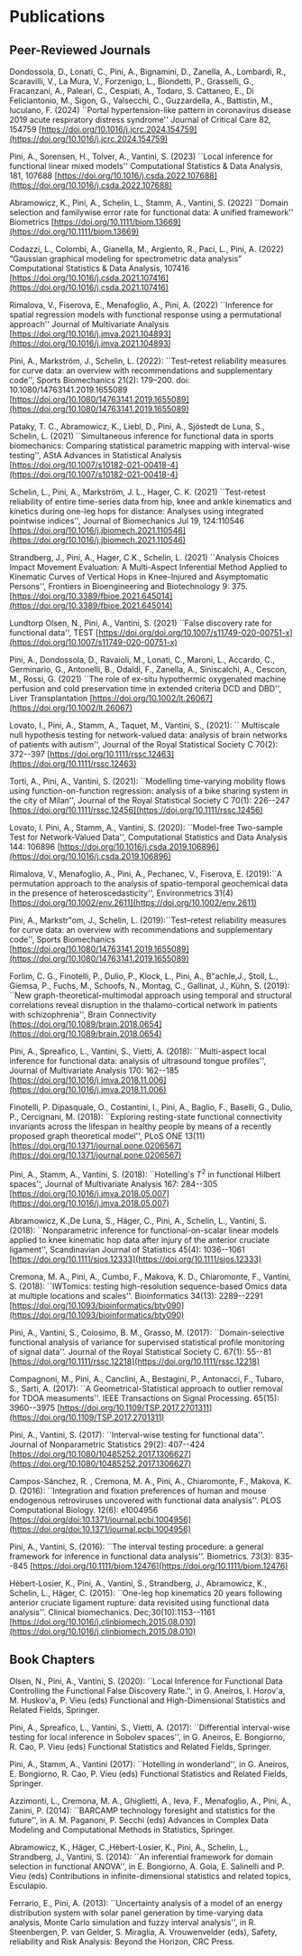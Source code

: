 # Publications

## Peer-Reviewed Journals

Dondossola, D., Lonati, C., Pini, A., Bignamini, D., Zanella, A., Lombardi, R., Scaravilli,
V., La Mura, V., Forzenigo, L., Biondetti, P., Grasselli, G., Fracanzani, A., Paleari, C.,
Cespiati, A., Todaro, S. Cattaneo, E., Di Feliciantonio, M., Sigon, G., Valsecchi, C.,
Guzzardella, A., Battistin, M., Iuculano, F. (2024) ``Portal hypertension-like pattern in
coronavirus disease 2019 acute respiratory distress syndrome'' Journal of Critical Care
82, 154759
[https://doi.org/10.1016/j.jcrc.2024.154759](https://doi.org/10.1016/j.jcrc.2024.154759)


Pini, A., Sorensen, H., Tolver, A., Vantini, S. (2023) ``Local inference for functional
linear mixed models'' Computational Statistics & Data Analysis, 181, 107688 
[https://doi.org/10.1016/j.csda.2022.107688](https://doi.org/10.1016/j.csda.2022.107688)

Abramowicz, K., Pini, A., Schelin, L., Stamm, A., Vantini, S. (2022) ``Domain selection
and familywise error rate for functional data: A unified framework'' Biometrics 
[https://doi.org/10.1111/biom.13669](https://doi.org/10.1111/biom.13669)

Codazzi, L., Colombi, A., Gianella, M., Argiento, R., Paci, L., Pini, A. (2022) “Gaussian
graphical modeling for spectrometric data analysis” Computational Statistics & Data
Analysis, 107416 
[https://doi.org/10.1016/j.csda.2021.107416](https://doi.org/10.1016/j.csda.2021.107416)

Rimalova, V., Fiserova, E., Menafoglio, A., Pini, A. (2022) ``Inference for spatial regression
models with functional response using a permutational approach'' Journal of
Multivariate Analysis
[https://doi.org/10.1016/j.jmva.2021.104893](https://doi.org/10.1016/j.jmva.2021.104893)

Pini, A., Markström, J., Schelin, L. (2022): ``Test–retest reliability measures for curve
data: an overview with recommendations and supplementary code'', Sports Biomechanics
21(2): 179–200. doi: 10.1080/14763141.2019.1655089
[https://doi.org/10.1080/14763141.2019.1655089](https://doi.org/10.1080/14763141.2019.1655089)

Pataky, T. C., Abramowicz, K., Liebl, D., Pini, A., Sjöstedt de Luna, S., Schelin, L.
(2021) ``Simultaneous inference for functional data in sports biomechanics: Comparing
statistical parametric mapping with interval-wise testing'', AStA Advances in Statistical
Analysis 
[https://doi.org/10.1007/s10182-021-00418-4](https://doi.org/10.1007/s10182-021-00418-4)

Schelin, L., Pini, A., Markström, J. L., Hager, C. K. (2021) ``Test-retest reliability of entire
time-series data from hip, knee and ankle kinematics and kinetics during one-leg hops
for distance: Analyses using integrated pointwise indices'', Journal of Biomechanics
Jul 19, 124:110546 
[https://doi.org/10.1016/j.jbiomech.2021.110546](https://doi.org/10.1016/j.jbiomech.2021.110546)

Strandberg, J., Pini, A., Hager, C.K., Schelin, L. (2021) ``Analysis Choices Impact Movement
Evaluation: A Multi-Aspect Inferential Method Applied to Kinematic Curves of
Vertical Hops in Knee-Injured and Asymptomatic Persons'', Frontiers in Bioengineering
and Biotechnology 9: 375. 
[https://doi.org/10.3389/fbioe.2021.645014](https://doi.org/10.3389/fbioe.2021.645014)


Lundtorp Olsen, N., Pini, A., Vantini, S. (2021) ``False discovery rate for functional data'', TEST [https://doi.org/doi.org/10.1007/s11749-020-00751-x](https://doi.org/10.1007/s11749-020-00751-x)

Pini, A., Dondossola, D., Ravaioli, M., Lonati, C., Maroni, L., Accardo, C., Germinario, G., Antonelli, B., Odaldi, F., Zanella, A., Siniscalchi, A., Cescon, M., Rossi, G. (2021) ``The role of ex-situ hypothermic oxygenated machine perfusion and cold preservation time in extended criteria DCD and DBD'', Liver Transplantation [https://doi.org/10.1002/lt.26067](https://doi.org/10.1002/lt.26067)

Lovato, I.,  Pini, A., Stamm, A., Taquet, M., Vantini, S.,  (2021): `` Multiscale null hypothesis testing for network-valued data: analysis of brain networks of patients with autism'', Journal of the Royal Statistical Society C 70(2): 372--397 [https://doi.org/10.1111/rssc.12463](https://doi.org/10.1111/rssc.12463)


Torti, A., Pini, A., Vantini, S. (2021): ``Modelling time-varying mobility flows using function-on-function regression: analysis of a bike sharing system in the city of Milan'',  Journal of the Royal Statistical Society C 70(1): 226--247 [https://doi.org/10.1111/rssc.12456](https://doi.org/10.1111/rssc.12456)

Lovato, I. Pini, A., Stamm, A., Vantini, S. (2020): ``Model-free Two-sample Test for Network-Valued Data'', Computational Statistics and Data Analysis 144: 106896 [https://doi.org/10.1016/j.csda.2019.106896](https://doi.org/10.1016/j.csda.2019.106896)


Rimalova, V., Menafoglio, A., Pini, A., Pechanec, V., Fiserova, E. (2019):``A permutation approach to the analysis of spatio-temporal geochemical data in the presence of heteroscedasticity'', Environmetrics 31(4) [https://doi.org/10.1002/env.2611](https://doi.org/10.1002/env.2611)

Pini, A., Markstr\"om,  J.,  Schelin, L. (2019):``Test–retest reliability measures for curve data: an overview with recommendations and supplementary code'', Sports Biomechanics [https://doi.org/10.1080/14763141.2019.1655089](https://doi.org/10.1080/14763141.2019.1655089)


Forlim, C. G., Finotelli, P., Dulio, P., Klock, L., Pini, A., B\"achle,J.,  Stoll, L.,  Giemsa, P.,  Fuchs, M., Schoofs, N., Montag, C., Gallinat, J.,  Kühn, S. (2019):  ``New graph-theoretical-multimodal approach using temporal and structural correlations reveal disruption in the thalamo-cortical network in patients with schizophrenia'', Brain Connectivity [https://doi.org/10.1089/brain.2018.0654](https://doi.org/10.1089/brain.2018.0654)

Pini, A., Spreafico, L.,  Vantini, S., Vietti, A. (2018): ``Multi-aspect local inference for functional data: analysis of ultrasound tongue profiles'', Journal of Multivariate Analysis 170: 162--185 [https://doi.org/10.1016/j.jmva.2018.11.006](https://doi.org/10.1016/j.jmva.2018.11.006)

Finotelli, P. Dipasquale, O., Costantini, I.,  Pini, A.,  Baglio, F., Baselli, G.,  Dulio, P.,  Cercignani, M. (2018): ``Exploring resting-state functional connectivity invariants across the lifespan in healthy people by means of a recently proposed graph theoretical model'', PLoS ONE 13(11) [https://doi.org/10.1371/journal.pone.0206567](https://doi.org/10.1371/journal.pone.0206567)


Pini, A.,  Stamm, A., Vantini, S. (2018): ``Hotelling's $T^2$ in functional Hilbert spaces'', Journal of Multivariate Analysis 167: 284--305 [https://doi.org/10.1016/j.jmva.2018.05.007](https://doi.org/10.1016/j.jmva.2018.05.007)


Abramowicz, K.,De Luna, S.,  Häger, C.,  Pini, A.,  Schelin, L.,  Vantini, S. (2018): ``Nonparametric inference for functional-on-scalar linear models applied to knee kinematic hop data after injury of the anterior cruciate ligament'', Scandinavian Journal of Statistics 45(4): 1036--1061 [https://doi.org/10.1111/sjos.12333](https://doi.org/10.1111/sjos.12333)


Cremona, M. A.,  Pini, A., Cumbo, F., Makova, K. D., Chiaromonte, F., Vantini, S.	(2018): ``IWTomics: testing high-resolution sequence-based Omics data at multiple locations and scales''. Bioinformatics 34(13): 2289--2291 [https://doi.org/10.1093/bioinformatics/bty090](https://doi.org/10.1093/bioinformatics/bty090)

Pini, A.,   Vantini, S.,   Colosimo, B. M.,   Grasso, M. (2017): ``Domain-selective functional analysis of variance  for supervised statistical profile  monitoring of signal data''. Journal of the Royal Statistical Society C. 67(1): 55--81 [https://doi.org/10.1111/rssc.12218](https://doi.org/10.1111/rssc.12218)

Compagnoni, M., Pini,  A.,  Canclini, A.,  Bestagini, P., Antonacci,  F., Tubaro, S., Sarti, A. (2017): ``A Geometrical-Statistical approach to outlier removal for TDOA measuments''. IEEE Transactions on Signal Processing.  65(15): 3960--3975 [https://doi.org/10.1109/TSP.2017.2701311](https://doi.org/10.1109/TSP.2017.2701311)

Pini, A.,   Vantini, S. (2017): ``Interval-wise testing for functional data''. Journal of Nonparametric Statistics 29(2): 407--424 [https://doi.org/10.1080/10485252.2017.1306627](https://doi.org/10.1080/10485252.2017.1306627)


Campos-Sánchez, R. ,  Cremona, M.  A.,  Pini,  A.,  Chiaromonte, F., Makova, K.  D. (2016): ``Integration and fixation preferences of human and mouse endogenous retroviruses uncovered with functional data analysis''. PLOS Computational Biology. 12(6): e1004956 [https://doi.org/doi:10.1371/journal.pcbi.1004956](https://doi.org/doi:10.1371/journal.pcbi.1004956)

Pini, A.,   Vantini, S. (2016): ``The interval testing procedure: a general framework for inference in functional data analysis''. Biometrics. 73(3): 835--845 [https://doi.org/10.1111/biom.12476](https://doi.org/10.1111/biom.12476)

Hèbert-Losier, K.,  Pini,    A.,   Vantini, S.,   Strandberg,  J.,  Abramowicz,  K., Schelin, L.,    Häger, C. (2015): ``One-leg hop kinematics 20 years following anterior cruciate ligament rupture: data revisited using functional data analysis''. Clinical biomechanics. Dec;30(10):1153--1161 [https://doi.org/10.1016/j.clinbiomech.2015.08.010](https://doi.org/10.1016/j.clinbiomech.2015.08.010)

## Book Chapters

Olsen, N.,  Pini, A.,  Vantini, S. (2020): ``Local Inference for Functional Data Controlling the Functional False Discovery Rate.'', in G. Aneiros, I. Horov\'a, M. Huskov\'a, P. Vieu (eds) Functional and High-Dimensional Statistics and Related Fields, Springer.


Pini, A., Spreafico, L.,  Vantini, S., Vietti, A.  (2017): ``Differential interval-wise testing for local inference in Sobolev spaces'', in G. Aneiros, E. Bongiorno, R. Cao, P. Vieu (eds) Functional Statistics and Related Fields, Springer.

Pini, A., Stamm, A.,  Vantini (2017): ``Hotelling in wonderland'', in G. Aneiros, E. Bongiorno, R. Cao, P. Vieu (eds) Functional Statistics and Related Fields, Springer.


Azzimonti, L.,  Cremona,  M. A.,   Ghiglietti, A., Ieva,  F.,  Menafoglio, A.,  Pini, A., Zanini, P. (2014): ``BARCAMP technology foresight and statistics for the future'', in A.  M.  Paganoni, P.  Secchi (eds) Advances in Complex Data Modeling and Computational Methods in Statistics, Springer.

Abramowicz, K., Häger, C.,Hèbert-Losier, K.,  Pini, A., Schelin, L., Strandberg, J., Vantini, S. (2014): ``An inferential framework for domain selection in functional ANOVA'', in E.  Bongiorno, A.   Goia, E.  Salinelli and P.  Vieu (eds) Contributions in infinite-dimensional statistics and related topics, Esculapio.


Ferrario, E.,  Pini, A. (2013): ``Uncertainty analysis of a model of an energy distribution system with solar panel generation by time-varying data analysis, Monte Carlo simulation and fuzzy interval analysis'', in R. Steenbergen, P.  van Gelder, S.  Miraglia, A.   Vrouwenvelder (eds), Safety, reliability and Risk Analysis: Beyond the Horizon, CRC Press.
